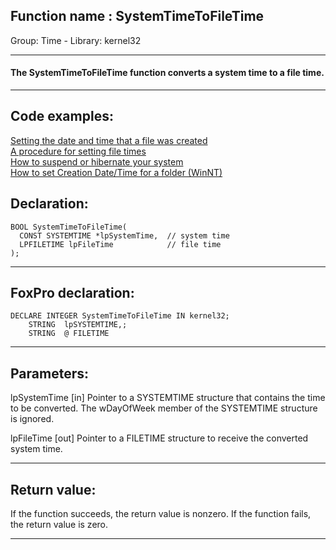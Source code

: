 
## Function name : SystemTimeToFileTime
Group: Time - Library: kernel32    
***  


#### The SystemTimeToFileTime function converts a system time to a file time.
***  


## Code examples:
[Setting the date and time that a file was created](../../samples/sample_065.md)  
[A procedure for setting file times](../../samples/sample_128.md)  
[How to suspend or hibernate your system](../../samples/sample_395.md)  
[How to set Creation Date/Time for a folder (WinNT)](../../samples/sample_399.md)  

## Declaration:
```foxpro  
BOOL SystemTimeToFileTime(
  CONST SYSTEMTIME *lpSystemTime,  // system time
  LPFILETIME lpFileTime            // file time
);  
```  
***  


## FoxPro declaration:
```foxpro  
DECLARE INTEGER SystemTimeToFileTime IN kernel32;
	STRING  lpSYSTEMTIME,;
	STRING  @ FILETIME  
```  
***  


## Parameters:
lpSystemTime 
[in] Pointer to a SYSTEMTIME structure that contains the time to be converted. 
The wDayOfWeek member of the SYSTEMTIME structure is ignored. 

lpFileTime 
[out] Pointer to a FILETIME structure to receive the converted system time.  
***  


## Return value:
If the function succeeds, the return value is nonzero. If the function fails, the return value is zero. 
  
***  

